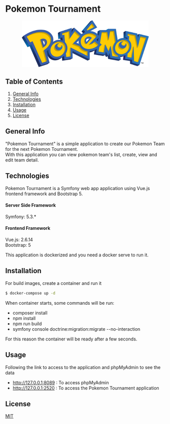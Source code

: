 # Pokemon Tournament
<p align="center"><img src="https://raw.githubusercontent.com/christiancocco/pokemon-tournament/main/assets/images/Pokemon_logo.png" width="400"></p>

## Table of Contents
1. [General Info](#general-info)
2. [Technologies](#technologies)
3. [Installation](#installation)
4. [Usage](#usage)
5. [License](#license)

## General Info

"Pokemon Tournament" is a simple application to create our Pokemon Team for the next Pokemon Tournament.<br>
With this application you can view pokemon team's list, create, view and edit team detail.<br>

## Technologies

Pokemon Tournament is a Symfony web app application using Vue.js frontend framework and Bootstrap 5.

#### Server Side Framework
Symfony: 5.3.*<br>

#### Frontend Framework
Vue.js: 2.6.14<br>
Bootstrap: 5

This application is dockerized and you need a docker serve to run it.

## Installation

For build images, create a container and run it
```bash
$ docker-compose up -d
```

When container starts, some commands will be run:<br>
<ul>
<li>composer install</li>
<li>npm install</li>
<li>npm run build</li>
<li>symfony console doctrine:migration:migrate --no-interaction</li>
</ul>
For this reason the container will be ready after a few seconds.

## Usage
Following the link to access to the application and phpMyAdmin to see the data

- http://127.0.0.1:8089 : To access phpMyAdmin
- http://127.0.0.1:2520 : To access the Pokemon Tournament application

## License
[MIT](https://choosealicense.com/licenses/mit/)